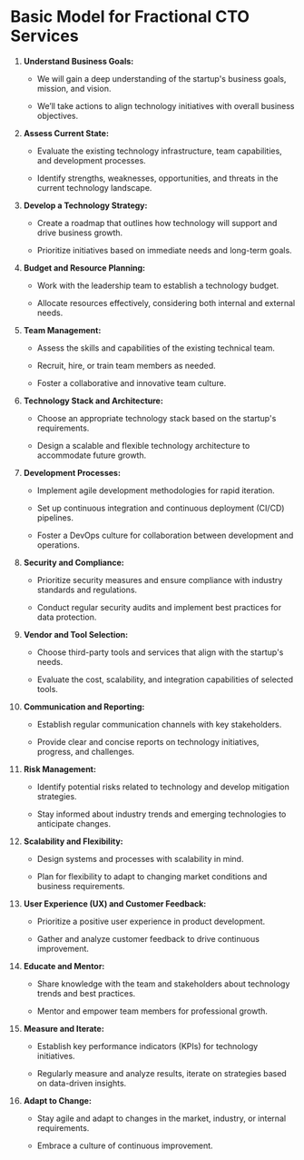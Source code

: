 # Basic Model for Fractional CTO Services

1. **Understand Business Goals:**

   - We will gain a deep understanding of the startup's business goals, mission, and vision.

   - We’ll take actions to align technology initiatives with overall business objectives.


2. **Assess Current State:**

   - Evaluate the existing technology infrastructure, team capabilities, and development processes.

   - Identify strengths, weaknesses, opportunities, and threats in the current technology landscape.


3. **Develop a Technology Strategy:**

   - Create a roadmap that outlines how technology will support and drive business growth.

   - Prioritize initiatives based on immediate needs and long-term goals.


4. **Budget and Resource Planning:**

   - Work with the leadership team to establish a technology budget.

   - Allocate resources effectively, considering both internal and external needs.


5. **Team Management:**

   - Assess the skills and capabilities of the existing technical team.

   - Recruit, hire, or train team members as needed.

   - Foster a collaborative and innovative team culture.


6. **Technology Stack and Architecture:**

   - Choose an appropriate technology stack based on the startup's requirements.

   - Design a scalable and flexible technology architecture to accommodate future growth.


7. **Development Processes:**

   - Implement agile development methodologies for rapid iteration.

   - Set up continuous integration and continuous deployment (CI/CD) pipelines.

   - Foster a DevOps culture for collaboration between development and operations.


8. **Security and Compliance:**

   - Prioritize security measures and ensure compliance with industry standards and regulations.

   - Conduct regular security audits and implement best practices for data protection.


9. **Vendor and Tool Selection:**

   - Choose third-party tools and services that align with the startup's needs.

   - Evaluate the cost, scalability, and integration capabilities of selected tools.


10. **Communication and Reporting:**

    - Establish regular communication channels with key stakeholders.

    - Provide clear and concise reports on technology initiatives, progress, and challenges.


11. **Risk Management:**

    - Identify potential risks related to technology and develop mitigation strategies.

    - Stay informed about industry trends and emerging technologies to anticipate changes.


12. **Scalability and Flexibility:**

    - Design systems and processes with scalability in mind.

    - Plan for flexibility to adapt to changing market conditions and business requirements.


13. **User Experience (UX) and Customer Feedback:**

    - Prioritize a positive user experience in product development.

    - Gather and analyze customer feedback to drive continuous improvement.


14. **Educate and Mentor:**

    - Share knowledge with the team and stakeholders about technology trends and best practices.

    - Mentor and empower team members for professional growth.


15. **Measure and Iterate:**

    - Establish key performance indicators (KPIs) for technology initiatives.

    - Regularly measure and analyze results, iterate on strategies based on data-driven insights.


16. **Adapt to Change:**

    - Stay agile and adapt to changes in the market, industry, or internal requirements.

    - Embrace a culture of continuous improvement.

